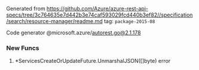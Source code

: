 Generated from https://github.com/Azure/azure-rest-api-specs/tree/3c764635e7d442b3e74caf593029fcd440b3ef82//specification/search/resource-manager/readme.md tag: `package-2015-08`

Code generator @microsoft.azure/autorest.go@2.1.178


### New Funcs

1. *ServicesCreateOrUpdateFuture.UnmarshalJSON([]byte) error
